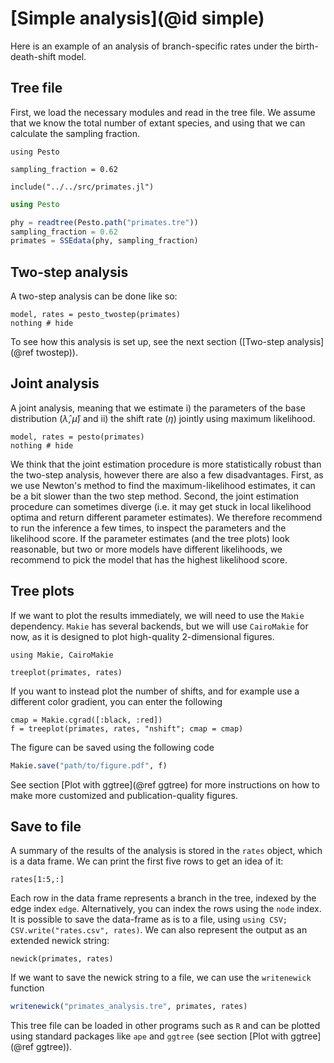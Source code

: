 # [Simple analysis](@id simple)

Here is an example of an analysis of branch-specific rates under the birth-death-shift model. 

## Tree file

First, we load the necessary modules and read in the tree file. We assume that we know the total number of extant species, and using that we can calculate the sampling fraction.

```@setup simple
using Pesto

sampling_fraction = 0.62

include("../../src/primates.jl")
```
```julia simple
using Pesto

phy = readtree(Pesto.path("primates.tre"))
sampling_fraction = 0.62
primates = SSEdata(phy, sampling_fraction)
```

## Two-step analysis
A two-step analysis can be done like so:
```@example simple
model, rates = pesto_twostep(primates)
nothing # hide
```
To see how this analysis is set up, see the next section ([Two-step analysis](@ref twostep)).

## Joint analysis
A joint analysis, meaning that we estimate i) the parameters of the base distribution ($\hat{\lambda},\hat{\mu}$) and ii) the shift rate ($\eta$) jointly using maximum likelihood.
```@example simple
model, rates = pesto(primates)
nothing # hide
```
We think that the joint estimation procedure is more statistically robust than the two-step analysis, however there are also a few disadvantages. First, as we use Newton's method to find the maximum-likelihood estimates, it can be a bit slower than the two step method. Second, the joint estimation procedure can sometimes diverge (i.e. it may get stuck in local likelihood optima and return different parameter estimates). We therefore recommend to run the inference a few times, to inspect the parameters and the likelihood score. If the parameter estimates (and the tree plots) look reasonable, but two or more models have different likelihoods, we recommend to pick the model that has the highest likelihood score.

## Tree plots
If we want to plot the results immediately, we will need to use the `Makie` dependency. `Makie` has several backends, but we will use `CairoMakie` for now, as it is designed to plot high-quality 2-dimensional figures.

```@example simple
using Makie, CairoMakie

treeplot(primates, rates)
```
If you want to instead plot the number of shifts, and for example use a different color gradient, you can enter the following
```@example simple
cmap = Makie.cgrad([:black, :red])
f = treeplot(primates, rates, "nshift"; cmap = cmap)
```
The figure can be saved using the following code
```julia
Makie.save("path/to/figure.pdf", f)
```
See section [Plot with ggtree](@ref ggtree) for more instructions on how to make more customized and publication-quality figures.

## Save to file
A summary of the results of the analysis is stored in the `rates` object, which is a data frame. We can print the first five rows to get an idea of it:
```@example simple
rates[1:5,:]
```
Each row in the data frame represents a branch in the tree, indexed by the edge index `edge`. 
Alternatively, you can index the rows using the `node` index. 
It is possible to save the data-frame as is to a file, using `using CSV; CSV.write("rates.csv", rates)`. We can also represent the output as an extended newick string:
```@example simple
newick(primates, rates)
```
If we want to save the newick string to a file, we can use the `writenewick` function
```julia
writenewick("primates_analysis.tre", primates, rates)
```
This tree file can be loaded in other programs such as `R` and can be plotted using standard packages like `ape` and `ggtree` (see section [Plot with ggtree](@ref ggtree)).
